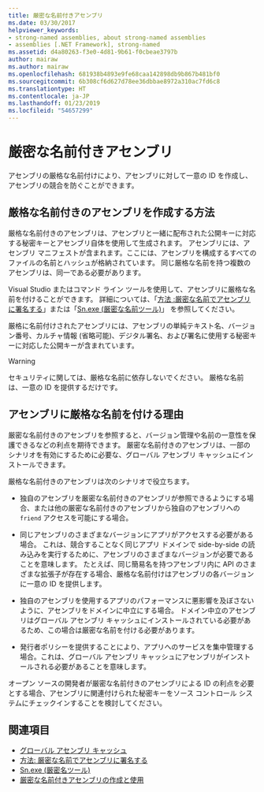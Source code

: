```yaml
---
title: 厳密な名前付きアセンブリ
ms.date: 03/30/2017
helpviewer_keywords:
- strong-named assemblies, about strong-named assemblies
- assemblies [.NET Framework], strong-named
ms.assetid: d4a80263-f3e0-4d81-9b61-f0cbeae3797b
author: mairaw
ms.author: mairaw
ms.openlocfilehash: 681938b4893e9fe68caa142898db9b867b481bf0
ms.sourcegitcommit: 6b308cf6d627d78ee36dbbae8972a310ac7fd6c8
ms.translationtype: HT
ms.contentlocale: ja-JP
ms.lasthandoff: 01/23/2019
ms.locfileid: "54657299"
---
```

# <a name="strong-named-assemblies"></a>厳密な名前付きアセンブリ
アセンブリの厳格な名前付けにより、アセンブリに対して一意の ID を作成し、アセンブリの競合を防ぐことができます。  
  
## <a name="what-makes-a-strong-named-assembly"></a>厳格な名前付きのアセンブリを作成する方法  
 厳格な名前付きのアセンブリは、アセンブリと一緒に配布された公開キーに対応する秘密キーとアセンブリ自体を使用して生成されます。 アセンブリには、アセンブリ マニフェストが含まれます。ここには、アセンブリを構成するすべてのファイルの名前とハッシュが格納されています。 同じ厳格な名前を持つ複数のアセンブリは、同一である必要があります。  
  
 Visual Studio またはコマンド ライン ツールを使用して、アセンブリに厳格な名前を付けることができます。 詳細については、「[方法 :厳密な名前でアセンブリに署名する](../../../docs/framework/app-domains/how-to-sign-an-assembly-with-a-strong-name.md)」または「[Sn.exe (厳密な名前ツール)](../../../docs/framework/tools/sn-exe-strong-name-tool.md)」 を参照してください。  
  
 厳格に名前付けされたアセンブリには、アセンブリの単純テキスト名、バージョン番号、カルチャ情報 (省略可能)、デジタル署名、および署名に使用する秘密キーに対応した公開キーが含まれています。  
  
> [!WARNING]
>  セキュリティに関しては、厳格な名前に依存しないでください。 厳格な名前は、一意の ID を提供するだけです。  
  
## <a name="why-strong-name-your-assemblies"></a>アセンブリに厳格な名前を付ける理由  
 厳密な名前付きのアセンブリを参照すると、バージョン管理や名前の一意性を保護できるなどの利点を期待できます。 厳密な名前付きのアセンブリは、一部のシナリオを有効にするために必要な、グローバル アセンブリ キャッシュにインストールできます。  
  
 厳格な名前付きのアセンブリは次のシナリオで役立ちます。  
  
-   独自のアセンブリを厳密な名前付きのアセンブリが参照できるようにする場合、または他の厳密な名前付きのアセンブリから独自のアセンブリへの `friend` アクセスを可能にする場合。  
  
-   同じアセンブリのさまざまなバージョンにアプリがアクセスする必要がある場合。 これは、競合することなく同じアプリ ドメインで side-by-side の読み込みを実行するために、アセンブリのさまざまなバージョンが必要であることを意味します。 たとえば、同じ簡易名を持つアセンブリ内に API のさまざまな拡張子が存在する場合、厳格な名前付けはアセンブリの各バージョンに一意の ID を提供します。  
  
-   独自のアセンブリを使用するアプリのパフォーマンスに悪影響を及ぼさないように、アセンブリをドメインに中立にする場合。 ドメイン中立のアセンブリはグローバル アセンブリ キャッシュにインストールされている必要があるため、この場合は厳密な名前を付ける必要があります。  
  
-   発行者ポリシーを提供することにより、アプリへのサービスを集中管理する場合。これは、グローバル アセンブリ キャッシュにアセンブリがインストールされる必要があることを意味します。  
  
 オープン ソースの開発者が厳密な名前付きのアセンブリによる ID の利点を必要とする場合、アセンブリに関連付けられた秘密キーをソース コントロール システムにチェックインすることを検討してください。  
  
## <a name="see-also"></a>関連項目
- [グローバル アセンブリ キャッシュ](../../../docs/framework/app-domains/gac.md)
- [方法: 厳密な名前でアセンブリに署名する](../../../docs/framework/app-domains/how-to-sign-an-assembly-with-a-strong-name.md)
- [Sn.exe (厳密名ツール)](../../../docs/framework/tools/sn-exe-strong-name-tool.md)
- [厳密な名前付きアセンブリの作成と使用](../../../docs/framework/app-domains/create-and-use-strong-named-assemblies.md)
